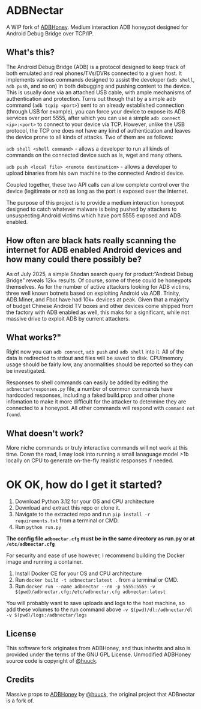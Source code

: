 # ADBNectar
A WIP fork of [ADBHoney]("https://github.com/huuck/ADBHoney"). Medium interaction ADB honeypot designed for Android Debug Bridge over TCP/IP.

## What's this?
The Android Debug Bridge (ADB) is a protocol designed to keep track of both emulated and real phones/TVs/DVRs connected to a given host. It implements various commands designed to assist the developer (`adb shell`, `adb push`, and so on) in both debugging and pushing content to the device. This is usually done via an attached USB cable, with ample mechanisms of authentication and protection. Turns out though that by a simple adb command (`adb tcpip <port>`) sent to an already established connection (through USB for example), you can force your device to expose its ADB services over port 5555, after which you can use a simple `adb connect <ip>:<port>` to connect to your device via TCP. However, unlike the USB protocol, the TCP one does not have any kind of authentication and leaves the device prone to all kinds of attacks. Two of them are as follows:

`adb shell <shell command>` - allows a developer to run all kinds of commands on the connected device such as ls, wget and many others.

`adb push <local file> <remote destination>` - allows a developer to upload binaries from his own machine to the connected Android device.

Coupled together, these two API calls can allow complete control over the device (legitimate or not) as long as the port is exposed over the Internet.
  
The purpose of this project is to provide a medium interaction honeypot designed to catch whatever malware is being pushed by attackers to unsuspecting Android victims which have port 5555 exposed and ADB enabled.

## How often are black hats really scanning the internet for ADB enabled Android devices and how many could there possibly be?
As of July 2025, a simple Shodan search query for product:”Android Debug Bridge” reveals 12k+ results. Of course, some of these could be honeypots themselves. As for the number of active attackers looking for ADB victims, three well known botnets based on exploiting Android via ADB. Trinity, ADB.Miner, and Fbot have had 10k+ devices at peak. Given that a majority of budget Chinese Android TV boxes and other devices come shipped from the factory with ADB enabled as well, this maks for a significant, while not massive drive to exploit ADB by current attackers.


## What works?"
Right now you can `adb connect`, `adb push` and `adb shell` into it. All of the data is redirected to stdout and files will be saved to disk. CPU/memory usage should be fairly low, any anormalities should be reported so they can be investigated.

Responses to shell commands can easily be added by editing the `adbnectar\responses.py` file, a number of common commands have hardcoded responses, including a faked build.prop and other phone infomation to make it more difficult for the attacker to determine they are connected to a honeypot. All other commands will respond with `command not found`.

## What doesn't work?
More niche commands or truly interactive commands will not work at this time. Down the road, I may look into running a small lanaguage model >1b locally on CPU to generate on-the-fly realistic responses if needed.

# OK OK, how do I get it started?

1. Download Python 3.12 for your OS and CPU architecture
2. Download and extract this repo or clone it.
3. Navigate to the extracted repo and run `pip install -r requirements.txt` from a terminal or CMD.
4. Run `python run.py`

**The config file `adbnectar.cfg` must be in the same directory as run.py or at `/etc/adbnectar.cfg`**

For security and ease of use however, I recommend building the Docker image and running a container.

1. Install Docker CE for your OS and CPU architecture
2. Run `docker build -t adbnectar:latest .` from a terminal or CMD.
3. Run `docker run --name adbnectar --rm -p 5555:5555 -v $(pwd)/adbnectar.cfg:/etc/adbnectar.cfg adbnectar:latest` 


You will probably want to save uploads and logs to the host machine, so add these volumes to the run command above `-v $(pwd)/dl:/adbnectar/dl -v $(pwd)/logs:/adbnectar/logs`

## License
This software fork originates from ADBHoney, and thus inherits and also is provided under the terms of the GNU GPL License.
Unmodified ADBHoney source code is copyright of [@huuck]("https://github.com/huuck").

## Credits

Massive props to [ADBHoney]("https://github.com/huuck/ADBHoney") by [@huuck]("https://twitter.com/hookgab"), the original project that ADBnectar is a fork of.